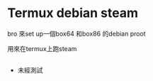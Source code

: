 # Termux debian steam

bro 來set up一個box64 和box86 的debian proot

用來在termux上跑steam

```

```


* 未經測試
